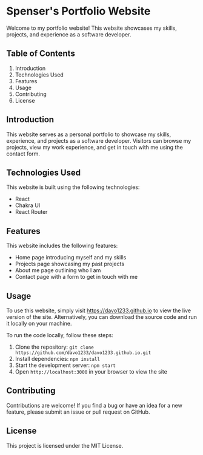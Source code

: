 # Spenser's Portfolio Website
Welcome to my portfolio website! This website showcases my skills, projects, and experience as a software developer.

## Table of Contents
1. Introduction
2. Technologies Used
3. Features
4. Usage
5. Contributing
6. License

## Introduction
This website serves as a personal portfolio to showcase my skills, experience, and projects as a software developer. Visitors can browse my projects, view my work experience, and get in touch with me using the contact form.

## Technologies Used
This website is built using the following technologies:

- React
- Chakra UI
- React Router


## Features
This website includes the following features:

- Home page introducing myself and my skills
- Projects page showcasing my past projects
- About me page outlining who I am
- Contact page with a form to get in touch with me

## Usage
To use this website, simply visit https://davo1233.github.io to view the live version of the site. Alternatively, you can download the source code and run it locally on your machine.

To run the code locally, follow these steps:

1. Clone the repository: `git clone https://github.com/davo1233/davo1233.github.io.git`
2. Install dependencies: `npm install`
3. Start the development server: `npm start`
4. Open `http://localhost:3000` in your browser to view the site

## Contributing
Contributions are welcome! If you find a bug or have an idea for a new feature, please submit an issue or pull request on GitHub.

## License
This project is licensed under the MIT License.
